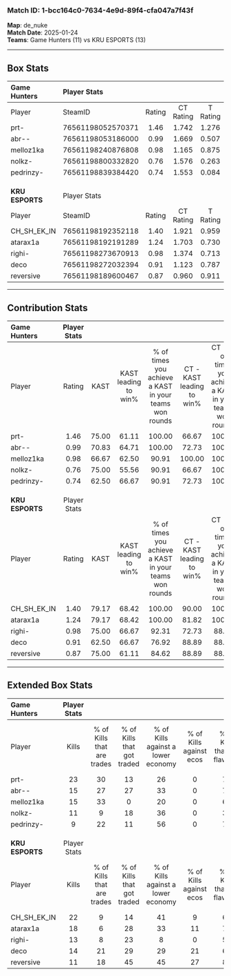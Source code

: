 ### Match ID: 1-bcc164c0-7634-4e9d-89f4-cfa047a7f43f  
**Map**: de_nuke  
**Match Date**: 2025-01-24  
**Teams**: Game Hunters (11) vs KRU ESPORTS (13)  

---  

## Box Stats  

| **Game Hunters** | Player Stats      |        |           |          |       |       |       |         |        |      |     |
| :- | :- | :-: | :-: | :-: | :-: | :-: | :-: | :-: | :-: | :-: | :-: |
| Player           | SteamID           | Rating | CT Rating | T Rating | KAST  |  ADR  | Kills | Assists | Deaths | K/D  | HS% |
| prt-             | 76561198052570371 |  1.46  |   1.742   |  1.276   | 75.00 | 108.8 |  23   |    3    |   15   | 1.53 | 43  |
| abr--            | 76561198053186000 |  0.99  |   1.669   |  0.507   | 70.83 | 61.9  |  15   |    1    |   15   | 1.00 | 40  |
| melloz1ka        | 76561198240876808 |  0.98  |   1.165   |  0.875   | 66.67 | 58.0  |  15   |    3    |   14   | 1.07 | 66  |
| nolkz-           | 76561198800332820 |  0.76  |   1.576   |  0.263   | 75.00 | 50.8  |  11   |    4    |   19   | 0.58 | 45  |
| pedrinzy-        | 76561198839384420 |  0.74  |   1.553   |  0.084   | 62.50 | 67.3  |   9   |    8    |   16   | 0.56 | 55  |
|                  |                   |        |           |          |       |       |       |         |        |      |     |
|                  |                   |        |           |          |       |       |       |         |        |      |     |
|                  |                   |        |           |          |       |       |       |         |        |      |     |
| **KRU ESPORTS**  | Player Stats      |        |           |          |       |       |       |         |        |      |     |
| Player           | SteamID           | Rating | CT Rating | T Rating | KAST  |  ADR  | Kills | Assists | Deaths | K/D  | HS% |
| CH_SH_EK_IN      | 76561198192352118 |  1.40  |   1.921   |  0.959   | 79.17 | 88.9  |  22   |    3    |   15   | 1.47 | 27  |
| atarax1a         | 76561198192191289 |  1.24  |   1.703   |  0.730   | 79.17 | 82.1  |  18   |    5    |   15   | 1.20 | 33  |
| righi-           | 76561198273670913 |  0.98  |   1.374   |  0.713   | 75.00 | 53.6  |  13   |    4    |   13   | 1.00 | 61  |
| deco             | 76561198272032394 |  0.91  |   1.123   |  0.787   | 62.50 | 68.5  |  14   |    6    |   16   | 0.88 | 35  |
| reversive        | 76561198189600467 |  0.87  |   0.960   |  0.911   | 75.00 | 56.4  |  11   |    4    |   15   | 0.73 | 54  |
---  

## Contribution Stats  

| **Game Hunters** | Player Stats |       |                      |                                                        |                           |                                                             |                          |                                                            |
| :- | :-: | :-: | :-: | :-: | :-: | :-: | :-: | :-: |
| Player           |    Rating    | KAST  | KAST leading to win% | % of times you achieve a KAST in your teams won rounds | CT - KAST leading to win% | CT - % of times you achieve a KAST in your teams won rounds | T - KAST leading to win% | T - % of times you achieve a KAST in your teams won rounds |
| prt-             |     1.46     | 75.00 |        61.11         |                         100.00                         |           66.67           |                           100.00                            |          50.00           |                           100.00                           |
| abr--            |     0.99     | 70.83 |        64.71         |                         100.00                         |           72.73           |                           100.00                            |          50.00           |                           100.00                           |
| melloz1ka        |     0.98     | 66.67 |        62.50         |                         90.91                          |          100.00           |                           100.00                            |          25.00           |                           66.67                            |
| nolkz-           |     0.76     | 75.00 |        55.56         |                         90.91                          |           66.67           |                           100.00                            |          33.33           |                           66.67                            |
| pedrinzy-        |     0.74     | 62.50 |        66.67         |                         90.91                          |           72.73           |                           100.00                            |          50.00           |                           66.67                            |
|                  |              |       |                      |                                                        |                           |                                                             |                          |                                                            |
|                  |              |       |                      |                                                        |                           |                                                             |                          |                                                            |
|                  |              |       |                      |                                                        |                           |                                                             |                          |                                                            |
| **KRU ESPORTS**  | Player Stats |       |                      |                                                        |                           |                                                             |                          |                                                            |
| Player           |    Rating    | KAST  | KAST leading to win% | % of times you achieve a KAST in your teams won rounds | CT - KAST leading to win% | CT - % of times you achieve a KAST in your teams won rounds | T - KAST leading to win% | T - % of times you achieve a KAST in your teams won rounds |
| CH_SH_EK_IN      |     1.40     | 79.17 |        68.42         |                         100.00                         |           90.00           |                           100.00                            |          44.44           |                           100.00                           |
| atarax1a         |     1.24     | 79.17 |        68.42         |                         100.00                         |           81.82           |                           100.00                            |          50.00           |                           100.00                           |
| righi-           |     0.98     | 75.00 |        66.67         |                         92.31                          |           72.73           |                            88.89                            |          57.14           |                           100.00                           |
| deco             |     0.91     | 62.50 |        66.67         |                         76.92                          |           88.89           |                            88.89                            |          33.33           |                           50.00                            |
| reversive        |     0.87     | 75.00 |        61.11         |                         84.62                          |           88.89           |                            88.89                            |          33.33           |                           75.00                            |
---  

## Extended Box Stats  

| **Game Hunters** | Player Stats |                            |                            |                                    |                         |                              |                                 |        |                             |                                     |                          |                               |                            |
| :- | :-: | :-: | :-: | :-: | :-: | :-: | :-: | :-: | :-: | :-: | :-: | :-: | :-: |
| Player           |    Kills     | % of Kills that are trades | % of Kills that got traded | % of Kills against a lower economy | % of Kills against ecos | % of Kills that are flawless | % of Kills that are close duels | Deaths | % of Deaths that get traded | % of Deaths against a lower economy | % of Deaths against ecos | % of Deaths that are flawless | % of Deaths that are close |
| prt-             |      23      |             30             |             13             |                 26                 |            0            |              70              |                0                |   15   |             27              |                 20                  |            0             |              47               |             20             |
| abr--            |      15      |             27             |             27             |                 33                 |            0            |              73              |                0                |   15   |             27              |                 20                  |            0             |              80               |             7              |
| melloz1ka        |      15      |             33             |             0              |                 20                 |            0            |              60              |                0                |   14   |             14              |                 14                  |            0             |              86               |             7              |
| nolkz-           |      11      |             9              |             18             |                 36                 |            0            |              36              |                9                |   19   |             42              |                 21                  |            0             |              84               |             0              |
| pedrinzy-        |      9       |             22             |             11             |                 56                 |            0            |              78              |                0                |   16   |             13              |                 13                  |            0             |              69               |             13             |
|                  |              |                            |                            |                                    |                         |                              |                                 |        |                             |                                     |                          |                               |                            |
|                  |              |                            |                            |                                    |                         |                              |                                 |        |                             |                                     |                          |                               |                            |
|                  |              |                            |                            |                                    |                         |                              |                                 |        |                             |                                     |                          |                               |                            |
| **KRU ESPORTS**  | Player Stats |                            |                            |                                    |                         |                              |                                 |        |                             |                                     |                          |                               |                            |
| Player           |    Kills     | % of Kills that are trades | % of Kills that got traded | % of Kills against a lower economy | % of Kills against ecos | % of Kills that are flawless | % of Kills that are close duels | Deaths | % of Deaths that get traded | % of Deaths against a lower economy | % of Deaths against ecos | % of Deaths that are flawless | % of Deaths that are close |
| CH_SH_EK_IN      |      22      |             9              |             14             |                 41                 |            9            |              68              |                9                |   15   |             13              |                  7                  |            0             |              53               |             0              |
| atarax1a         |      18      |             6              |             28             |                 33                 |           11            |              78              |               17                |   15   |              0              |                 20                  |            0             |              87               |             0              |
| righi-           |      13      |             8              |             23             |                 8                  |            0            |              54              |                0                |   13   |             23              |                  8                  |            0             |              69               |             0              |
| deco             |      14      |             21             |             29             |                 29                 |           21            |              64              |                7                |   16   |             13              |                  6                  |            0             |              56               |             6              |
| reversive        |      11      |             18             |             45             |                 45                 |           27            |              82              |                9                |   15   |             20              |                 13                  |            7             |              60               |             0              |
